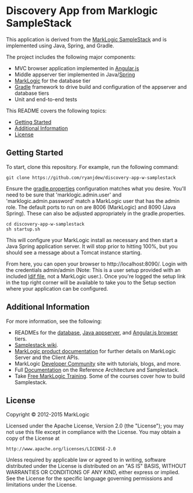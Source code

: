 # Discovery App from Marklogic SampleStack

This application is derived from the [MarkLogic SampleStack](https://github.com/marklogic/marklogic-samplestack) and is implemented using Java, Spring, and Gradle.

The project includes the following major components:
* MVC browser application implemented in [Angular.js](https://angularjs.org)
* Middle appserver tier implemented in Java/[Spring](http://projects.spring.io/spring-framework/)
* [MarkLogic](http://www.marklogic.com/) for the database tier
* [Gradle](http://www.gradle.org/) framework to drive build and configuration of the appserver and database tiers
* Unit and end-to-end tests

This README covers the following topics:
* [Getting Started](#getting-started)
* [Additional Information](#additional-information)
* [License](#license)

## Getting Started

To start, clone this repository. For example, run the following command:  

```
git clone https://github.com/ryanjdew/discovery-app-w-samplestack
```

Ensure the [gradle.properties](appserver/java-spring/gradle.properties) configuration matches what you desire. You'll need to be sure that 'marklogic.admin.user' and 'marklogic.admin.password' match a MarkLogic user that has the admin role. The default ports to run on are 8006 (MarkLogic) and 8090 (Java Spring). These can also be adjusted appropriately in the gradle.properties.

```
cd discovery-app-w-samplestack
sh startup.sh
```

This will configure your MarkLogic install as necessary and then start a Java Spring application server. It will stop prior to hitting 100%, but you should see a message about a Tomcat instance starting.

From here, you can open your browser to http://localhost:8090/. Login with the credentials admin/admin (Note: This is a user setup provided with an included [ldif file](appserver/java-spring/src/main/resources/samplestack-ds.ldif), not a MarkLogic user.). Once you're logged the setup link in the top right corner will be available to take you to the Setup section where your application can be configured.

## Additional Information
For more information, see the following:
* READMEs for the [database](database/README.md), [Java appserver](appserver/java-spring/README.md), and [Angular.js browser](browser/README.md) tiers.
* [Samplestack wiki](https://github.com/marklogic/marklogic-samplestack/wiki).
* [MarkLogic product documentation](http://docs.marklogic.com) for further details on MarkLogic Server and the Client APIs.
* MarkLogic [Developer Community](http://developer.marklogic.com/) site with tutorials, blogs, and more.
* Full [Documentation](http://docs.marklogic.com/guide/ref-arch) on the Reference Architecture and Samplestack.
* Take [Free MarkLogic Training](http://www.marklogic.com/services/training).
Some of the courses cover how to build Samplestack.

## License

Copyright © 2012-2015 MarkLogic

Licensed under the Apache License, Version 2.0 (the "License");
you may not use this file except in compliance with the License.
You may obtain a copy of the License at

    http://www.apache.org/licenses/LICENSE-2.0

Unless required by applicable law or agreed to in writing, software
distributed under the License is distributed on an "AS IS" BASIS,
WITHOUT WARRANTIES OR CONDITIONS OF ANY KIND, either express or implied.
See the License for the specific language governing permissions and
limitations under the License.
